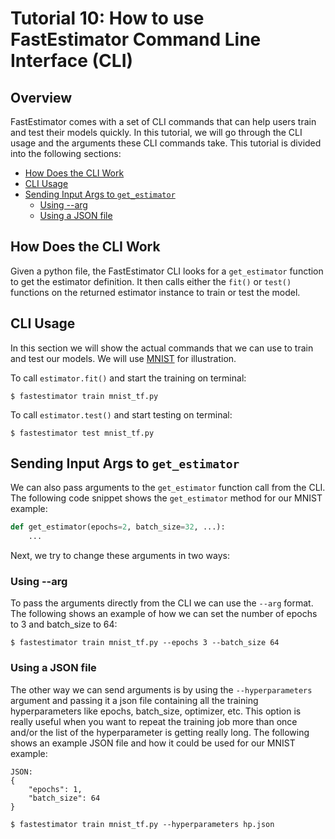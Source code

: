 # Tutorial 10: How to use FastEstimator Command Line Interface (CLI)

## Overview
FastEstimator comes with a set of CLI commands that can help users train and test their models quickly. In this tutorial, we will go through the CLI usage and the arguments these CLI commands take. This tutorial is divided into the following sections:

* [How Does the CLI Work](./tutorials/beginner/t10_cli#t10intro)
* [CLI Usage](./tutorials/beginner/t10_cli#t10usage)
* [Sending Input Args to `get_estimator`](./tutorials/beginner/t10_cli#t10args)
    * [Using --arg](./tutorials/beginner/t10_cli#t10arg)
    * [Using a JSON file](./tutorials/beginner/t10_cli#t10json)

<a id='t10intro'></a>
## How Does the CLI Work
Given a python file, the FastEstimator CLI looks for a `get_estimator` function to get the estimator definition. It then calls either the `fit()` or `test()` functions on the returned estimator instance to train or test the model.

<a id='t10usage'></a>
## CLI Usage
In this section we will show the actual commands that we can use to train and test our models. We will use [MNIST](https://github.com/fastestimator/fastestimator/tree/r1.0/apphub/image_classification/mnist/mnist_tf.py) for illustration.

  To call `estimator.fit()` and start the training on terminal:

```
$ fastestimator train mnist_tf.py
```

To call `estimator.test()` and start testing on terminal:

```
$ fastestimator test mnist_tf.py
```

<a id='t10args'></a>
## Sending Input Args to `get_estimator`
We can also pass arguments to the `get_estimator` function call from the CLI. The following code snippet shows the `get_estimator` method for our MNIST example:
```python
def get_estimator(epochs=2, batch_size=32, ...):
    ...
```

Next, we try to change these arguments in two ways:

<a id='t10arg'></a>
### Using --arg
To pass the arguments directly from the CLI we can use the `--arg` format. The following shows an example of how we can set the number of epochs to 3 and batch_size to 64:

```
$ fastestimator train mnist_tf.py --epochs 3 --batch_size 64
```

<a id='t10json'></a>
### Using a JSON file
The other way we can send arguments is by using the `--hyperparameters` argument and passing it a json file containing all the training hyperparameters like epochs, batch_size, optimizer, etc. This option is really useful when you want to repeat the training job more than once and/or the list of the hyperparameter is getting really long. The following shows an example JSON file and how it could be used for our MNIST example:
```
JSON:
{
    "epochs": 1,
    "batch_size": 64
}
```
```
$ fastestimator train mnist_tf.py --hyperparameters hp.json
```